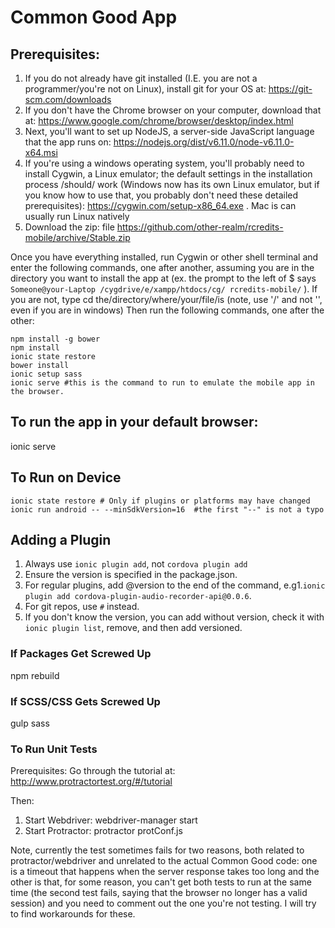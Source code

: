 # Common Good App

## Prerequisites:
1.	If you do not already have git installed (I.E. you are not a programmer/you're not on Linux), install git for your OS at: https://git-scm.com/downloads 
2.	If you don't have the Chrome browser on your computer, download that at: https://www.google.com/chrome/browser/desktop/index.html
3.	Next, you'll want to set up NodeJS, a server-side JavaScript language that the app runs on: https://nodejs.org/dist/v6.11.0/node-v6.11.0-x64.msi
4.	If you're using a windows operating system, you'll probably need to install Cygwin, a Linux emulator; the default settings in the installation process /should/ work (Windows now has its own Linux emulator, but if you know how to use that, you probably don't need these detailed prerequisites): https://cygwin.com/setup-x86_64.exe .  Mac is can usually run Linux natively
5.	Download the zip: file https://github.com/other-realm/rcredits-mobile/archive/Stable.zip


Once you have everything installed, run Cygwin or other shell terminal and enter the following commands, one after another, assuming you are in the directory you want to install the app at (ex. the prompt to the left of $ says `Someone@your-Laptop /cygdrive/e/xampp/htdocs/cg/ rcredits-mobile/` ).  If you are not, type cd the/directory/where/your/file/is (note, use '/' and not '\', even if you are in windows)
Then run the following commands, one after the other:


```
npm install -g bower
npm install
ionic state restore
bower install
ionic setup sass
ionic serve #this is the command to run to emulate the mobile app in the browser.
```

## To run the app in your default browser:

ionic serve

## To Run on Device

```
ionic state restore # Only if plugins or platforms may have changed
ionic run android -- --minSdkVersion=16  #the first "--" is not a typo
```

## Adding a Plugin


1. Always use `ionic plugin add`, not `cordova plugin add`
2. Ensure the version is specified in the package.json.
3. For regular plugins, add @version to the end of the command, e.g1.`ionic plugin add cordova-plugin-audio-recorder-api@0.0.6`.
4. For git repos, use `#` instead.
5. If you don't know the version, you can add without version, check it with `ionic plugin list`, remove, and then add versioned.



### If Packages Get Screwed Up

npm rebuild

### If SCSS/CSS Gets Screwed Up

gulp sass

### To Run Unit Tests

Prerequisites:
Go through the tutorial at: http://www.protractortest.org/#/tutorial

Then:
1. Start Webdriver:
webdriver-manager start
2. Start Protractor:
protractor protConf.js


Note, currently the test sometimes fails for two reasons, both related to protractor/webdriver and unrelated to the actual Common Good code: one is a timeout that happens when the server response takes too long and the other is that, for some reason, you can't get both tests to run at the same time (the second test fails, saying that the browser no longer has a valid session) and you need to comment out the one you're not testing.  I will try to find workarounds for these.
